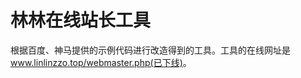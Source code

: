# 林林在线站长工具
根据百度、神马提供的示例代码进行改造得到的工具。工具的在线网址是<a href="https://www.linlinzzo.top/">www.linlinzzo.top/webmaster.php(已下线)</a>。

